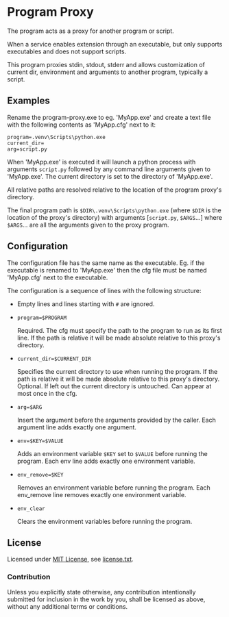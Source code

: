 Program Proxy
=============

The program acts as a proxy for another program or script.

When a service enables extension through an executable, but only supports executables and does not support scripts.

This program proxies stdin, stdout, stderr and allows customization of current dir, environment and arguments to another program, typically a script.

Examples
--------

Rename the program-proxy.exe to eg. 'MyApp.exe' and create a text file with the following contents as 'MyApp.cfg' next to it:

```
program=.venv\Scripts\python.exe
current_dir=
arg=script.py
```

When 'MyApp.exe' is executed it will launch a python process with arguments `script.py` followed by any command line arguments given to 'MyApp.exe'. The current directory is set to the directory of 'MyApp.exe'.

All relative paths are resolved relative to the location of the program proxy's directory.

The final program path is `$DIR\.venv\Scripts\python.exe` (where `$DIR` is the location of the proxy's directory) with arguments [`script.py`, `$ARGS`...] where `$ARGS`... are all the arguments given to the proxy program.

Configuration
-------------

The configuration file has the same name as the executable. Eg. if the executable is renamed to 'MyApp.exe' then the cfg file must be named 'MyApp.cfg' next to the executable.

The configuration is a sequence of lines with the following structure:

* Empty lines and lines starting with `#` are ignored.

* `program=$PROGRAM`

  Required. The cfg must specify the path to the program to run as its first line. If the path is relative it will be made absolute relative to this proxy's directory.

* `current_dir=$CURRENT_DIR`

  Specifies the current directory to use when running the program. If the path is relative it will be made absolute relative to this proxy's directory. Optional. If left out the current directory is untouched. Can appear at most once in the cfg.

* `arg=$ARG`

  Insert the argument before the arguments provided by the caller. Each argument line adds exactly one argument.

* `env=$KEY=$VALUE`

  Adds an environment variable `$KEY` set to `$VALUE` before running the program. Each env line adds exactly one environment variable.

* `env_remove=$KEY`

  Removes an environment variable before running the program. Each env_remove line removes exactly one environment variable.

* `env_clear`

  Clears the environment variables before running the program.

License
-------

Licensed under [MIT License](https://opensource.org/licenses/MIT), see [license.txt](license.txt).

### Contribution

Unless you explicitly state otherwise, any contribution intentionally submitted
for inclusion in the work by you, shall be licensed as above, without any additional terms or conditions.
